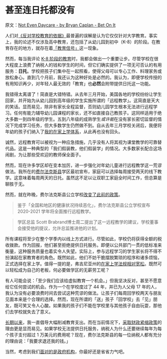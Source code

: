 # 甚至连日托都没有

原文：[Not Even Daycare - by Bryan Caplan - Bet On It](https://www.betonit.ai/p/not-even-daycare)

人们对[《反对学校教育的依据》](https://www.amazon.com/Case-against-Education-System-Waste/dp/0691174652/ref=as_sl_pc_qf_sp_asin_til?tag=bryacaplwebp-20&linkCode=w00&linkId=2a0c58e873ed68d8abd86c1449dd0968&creativeASIN=0691174652)最普遍的误解是认为它仅仅针对大学教育。事实上，我的论述不仅涉及高中教育，还包括了从幼儿园到初中（K-8）的阶段。在教育存在的地方，就存在着[「教育信号」](https://www.chronicle.com/article/an-economist-argues-that-our-education-system-is-largely-useless/)这一现象。

然而，每当我评论 [K-8 阶段的教育](https://www.econlib.org/library/Enc/Education.html)时，我都会做出一个重要让步。尽管学校在很大程度上浪费了纳税人的钱和学生的时间，但它们确实提供了一项无可否认的有用服务：**日托**。学校把孩子们集中在一起照看，使得父母可以专心工作、料理家务或放松身心。直到几个月前，我还认为这种好处是必然的。我认为，即便学校传授的有用知识再少，对年轻人最无效的「教育」也**必然**会附带提供日托这一功能。

我错得太离谱了！简直是大错特错。从去年三月开始，美国各地的学校纷纷让学生回家，并开始为从幼儿园到高年级的学生实施所谓的「远程教学」。这简直是天大的笑话。显而易见，除非有家长全程监督，否则幼儿园学生根本无法进行远程学习。任何有能力辅导幼儿园课程的家长，还不如直接自己教孩子。这同样适用于绝大多数一到四年级的学生。五到八年级的成熟学生*或许能*在没有家长密切监督的情况下完成学习任务，但大多数学生仍然做不到。自从去年三月学校关闭后，我便将年幼的孩子们纳入了[我的在家上学体系](https://www.econlib.org/archives/2015/09/why_im_homescho.html)，从此再也没有回头。

诚然，远程教育可以被视为一种应急措施，几乎没有人将其视为课堂教学的可靠替代品。这是一种典型的「我们假装教，他们假装学」的情况。大多数家长配合这场闹剧，为让那些受欢迎的教师保全面子。

然而，现在许多学区却在变本加厉，进一步强化对年幼儿童进行远程教学这一荒谬做法。我所在的[费尔法克斯县](https://www.fcps.edu/node/24745)学区最初宣布，家庭可以选择每周接受两天的线下教学。这意味着每周两天的日托。虽然这不足以让双职工家庭全时间工作，但总算是聊胜于无。

然而，就在昨晚，费尔法克斯县公立学校[改变了此前的政策](https://www.wusa9.com/article/news/education/fairfax-county-schools-reopening-plan-virtual-learning/65-a6b7adc0-4b17-4011-a818-6225b5db9122)。

> 鉴于「全国和地区的健康状况持续恶化」，费尔法克斯县公立学校宣布 2020-2021 学年将全面推行远程教学。

>

> 学区总监 Scott Brabrand博士周二提出了这一远程教学的建议，学校董事会接受他的提议，允许总监推进他的计划。

所有课程将至少在整个学季内以线上方式进行。尽管如此，学校仍将获得全额的税收拨款。作为回报，他们甚至拒绝提供日托服务。即便以公共部门一贯的低标准来衡量，这种服务质量也着实令人失望。实际上，参与远程学习的学生家长将不得不扮演起在家教育者的角色。既然如此，他们不妨干脆摆脱繁琐的程序和诸多烦恼，正式选择在家上学。值得一提的是，弗吉尼亚州的[在家上学法规相对宽松](http://www.doe.virginia.gov/families/private_home/index.shtm)。既然可以轻松成为自己的老板，何必要做学区的无薪劳工呢？

有人可能会说：「至少我们应该给虚拟教育一个机会。」但我坚决反对，甚至不愿意给它任何尝试的机会。作为一个在学校度过了 44 年，并已为人父母 17 年的人，我认为没有必要浪费时间去尝试这种荒谬的做法。让孩子们每周回学校两天与朋友见面本来是个合理的选择。然而，现在所谓的「送」孩子「回学校」去「见」朋友，既可笑又令人心酸。如果我的孩子们不能在学校里与其他孩子自由玩耍，那他们去学校就失去了意义。

[长期以来](https://www.econlib.org/archives/2014/09/shift_or_cut.html)，我一直倡导大幅削减教育支出。而在当前情况下，[采取财政紧缩政策](https://www.econlib.org/archives/2010/09/austerity_for_l.html)的理由更是显而易见。如果学校无法提供日托服务，纳税人为什么还要继续每年为每个孩子支付超过 1 万美元的费用呢？现在，费尔法克斯县的每一位纳税人都有充分的理由说：「我要求退还我的钱。」

当然，考虑到我们[面对的是政府机构](https://www.econlib.org/archives/2009/03/econlog_book_cl_12.html)，你最好还是省省力气吧。